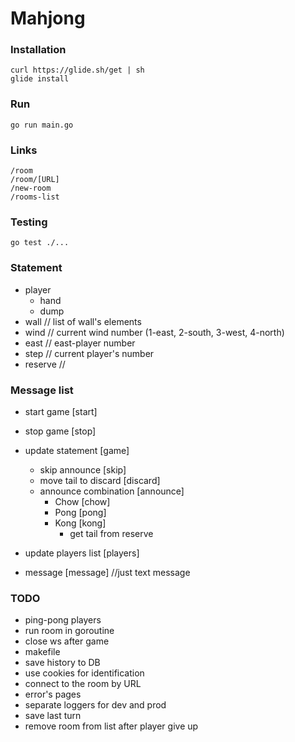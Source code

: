 # Mahjong

### Installation
    curl https://glide.sh/get | sh
    glide install

### Run
    go run main.go
    
### Links
    /room
    /room/[URL]
    /new-room
    /rooms-list    
    
### Testing
    go test ./...
    
### Statement
* player
    * hand
    * dump
* wall // list of wall's elements
* wind // current wind number (1-east, 2-south, 3-west, 4-north)
* east // east-player number
* step // current player's number
* reserve // 

### Message list
* start game [start]
* stop game [stop]
* update statement [game]
    * skip announce [skip]
    * move tail to discard [discard]
    * announce combination [announce]
        * Chow [chow]
        * Pong [pong]
        * Kong [kong]
            * get tail from reserve
        
* update players list [players]
* message [message] //just text message

### TODO
* ping-pong players
* run room in goroutine
* close ws after game
* makefile
* save history to DB
* use cookies for identification 
* connect to the room by URL
* error's pages
* separate loggers for dev and prod
* save last turn
* remove room from list after player give up